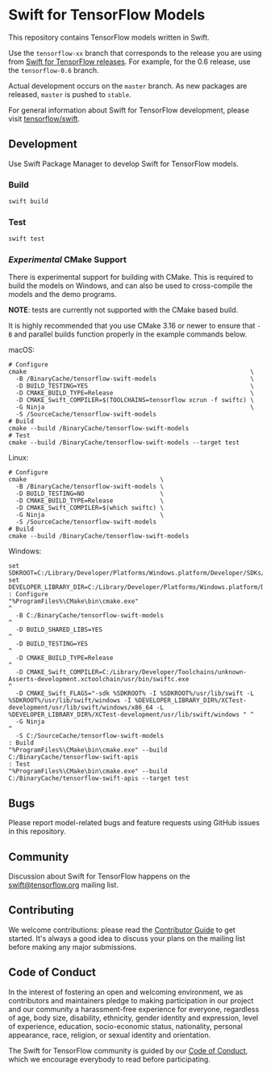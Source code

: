 # Swift for TensorFlow Models

This repository contains TensorFlow models written in Swift.

Use the ```tensorflow-xx``` branch that corresponds to the release you are using from [Swift for TensorFlow releases](https://github.com/tensorflow/swift/blob/master/Installation.md#releases).  For example, for the 0.6 release, use the ```tensorflow-0.6``` branch.

Actual development occurs on the `master` branch.
As new packages are released, `master` is pushed to `stable`.

For general information about Swift for TensorFlow development, please visit
[tensorflow/swift](https://github.com/tensorflow/swift).

## Development

Use Swift Package Manager to develop Swift for TensorFlow models.

### Build

```bash
swift build
```

### Test

```bash
swift test
```

### *Experimental* CMake Support

There is experimental support for building with CMake.  This is required to build the models on Windows, and can also be used to cross-compile the models and the demo programs.

**NOTE**: tests are currently not supported with the CMake based build.

It is highly recommended that you use CMake 3.16 or newer to ensure that `-B` and parallel builds function properly in the example commands below.

macOS:

```
# Configure
cmake                                                              \
  -B /BinaryCache/tensorflow-swift-models                          \
  -D BUILD_TESTING=YES                                             \
  -D CMAKE_BUILD_TYPE=Release                                      \
  -D CMAKE_Swift_COMPILER=$(TOOLCHAINS=tensorflow xcrun -f swiftc) \
  -G Ninja                                                         \
  -S /SourceCache/tensorflow-swift-models
# Build
cmake --build /BinaryCache/tensorflow-swift-models
# Test
cmake --build /BinaryCache/tensorflow-swift-models --target test
```

Linux:

```
# Configure
cmake                                     \
  -B /BinaryCache/tensorflow-swift-models \
  -D BUILD_TESTING=NO                     \
  -D CMAKE_BUILD_TYPE=Release             \
  -D CMAKE_Swift_COMPILER=$(which swiftc) \
  -G Ninja                                \
  -S /SourceCache/tensorflow-swift-models
# Build
cmake --build /BinaryCache/tensorflow-swift-models
```

Windows:

```
set SDKROOT=C:/Library/Developer/Platforms/Windows.platform/Developer/SDKs/Windows.sdk
set DEVELOPER_LIBRARY_DIR=C:/Library/Developer/Platforms/Windows.platform/Developer/Library
: Configure
"%ProgramFiles%\CMake\bin\cmake.exe"                                                                                                                                                                                                                  ^
  -B C:/BinaryCache/tensorflow-swift-models                                                                                                                                                                                                           ^
  -D BUILD_SHARED_LIBS=YES                                                                                                                                                                                                                            ^
  -D BUILD_TESTING=YES                                                                                                                                                                                                                                ^
  -D CMAKE_BUILD_TYPE=Release                                                                                                                                                                                                                         ^
  -D CMAKE_Swift_COMPILER=C:/Library/Developer/Toolchains/unknown-Asserts-development.xctoolchain/usr/bin/swiftc.exe                                                                                                                                  ^
  -D CMAKE_Swift_FLAGS="-sdk %SDKROOT% -I %SDKROOT%/usr/lib/swift -L %SDKROOT%/usr/lib/swift/windows -I %DEVELOPER_LIBRARY_DIR%/XCTest-development/usr/lib/swift/windows/x86_64 -L %DEVELOPER_LIBRARY_DIR%/XCTest-development/usr/lib/swift/windows " ^
  -G Ninja                                                                                                                                                                                                                                            ^
  -S C:/SourceCache/tensorflow-swift-models
: Build
"%ProgramFiles%\CMake\bin\cmake.exe" --build C:/BinaryCache/tensorflow-swift-apis
: Test
"%ProgramFiles%\CMake\bin\cmake.exe" --build C:/BinaryCache/tensorflow-swift-apis --target test
```

## Bugs

Please report model-related bugs and feature requests using GitHub issues in
this repository.

## Community

Discussion about Swift for TensorFlow happens on the
[swift@tensorflow.org](https://groups.google.com/a/tensorflow.org/d/forum/swift)
mailing list.

## Contributing

We welcome contributions: please read the [Contributor Guide](CONTRIBUTING.md)
to get started. It's always a good idea to discuss your plans on the mailing
list before making any major submissions.

## Code of Conduct

In the interest of fostering an open and welcoming environment, we as
contributors and maintainers pledge to making participation in our project and
our community a harassment-free experience for everyone, regardless of age, body
size, disability, ethnicity, gender identity and expression, level of
experience, education, socio-economic status, nationality, personal appearance,
race, religion, or sexual identity and orientation.

The Swift for TensorFlow community is guided by our [Code of
Conduct](CODE_OF_CONDUCT.md), which we encourage everybody to read before
participating.

